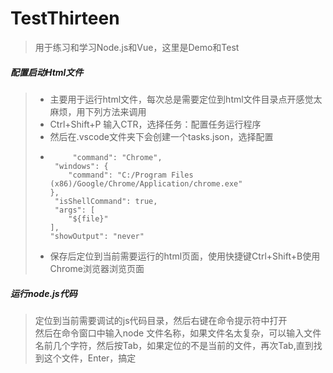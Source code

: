 # TestThirteen
> 用于练习和学习Node.js和Vue，这里是Demo和Test
##### 配置启动Html文件
> - 主要用于运行html文件，每次总是需要定位到html文件目录点开感觉太麻烦，用下列方法来调用  
> - Ctrl+Shift+P 输入CTR，选择任务：配置任务运行程序  
> - 然后在.vscode文件夹下会创建一个tasks.json，选择配置  
> - ``` "version": "0.1.0",
>        "command": "Chrome",
>    "windows": {
>       "command": "C:/Program Files (x86)/Google/Chrome/Application/chrome.exe"
>   },
>    "isShellCommand": true,
>    "args": [
>       "${file}"
>   ],
>   "showOutput": "never"   
> - 保存后定位到当前需要运行的html页面，使用快捷键Ctrl+Shift+B使用Chrome浏览器浏览页面

##### 运行node.js代码
> 定位到当前需要调试的js代码目录，然后右键在命令提示符中打开  
> 然后在命令窗口中输入node 文件名称，如果文件名太复杂，可以输入文件名前几个字符，然后按Tab，如果定位的不是当前的文件，再次Tab,直到找到这个文件，Enter，搞定